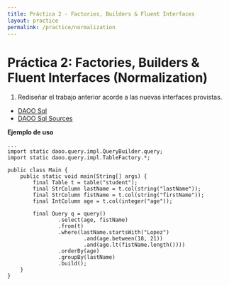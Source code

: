 ```yaml
---
title: Práctica 2 - Factories, Builders & Fluent Interfaces
layout: practice
permalink: /practice/normalization
---
```


# Práctica 2: Factories, Builders & Fluent Interfaces (Normalization)

1. Rediseñar el trabajo anterior acorde a las nuevas interfaces provistas.

- [DAOO Sql](../3-structural/daoo-sql.jar)
- [DAOO Sql Sources](../3-structural/daoo-sql-src.jar)

**Ejemplo de uso**
```
...
import static daoo.query.impl.QueryBuilder.query;
import static daoo.query.impl.TableFactory.*;

public class Main {
    public static void main(String[] args) {
        final Table t = table("student");
        final StrColumn lastName = t.col(string("lastName"));
        final StrColumn fistName = t.col(string("firstName"));
        final IntColumn age = t.col(integer("age"));

        final Query q = query()
                .select(age, fistName)
                .from(t)
                .where(lastName.startsWith("Lopez")
                        .and(age.between(18, 21))
                        .and(age.lt(fistName.length())))
                .orderBy(age)
                .groupBy(lastName)
                .build();
    }
}                
```                
